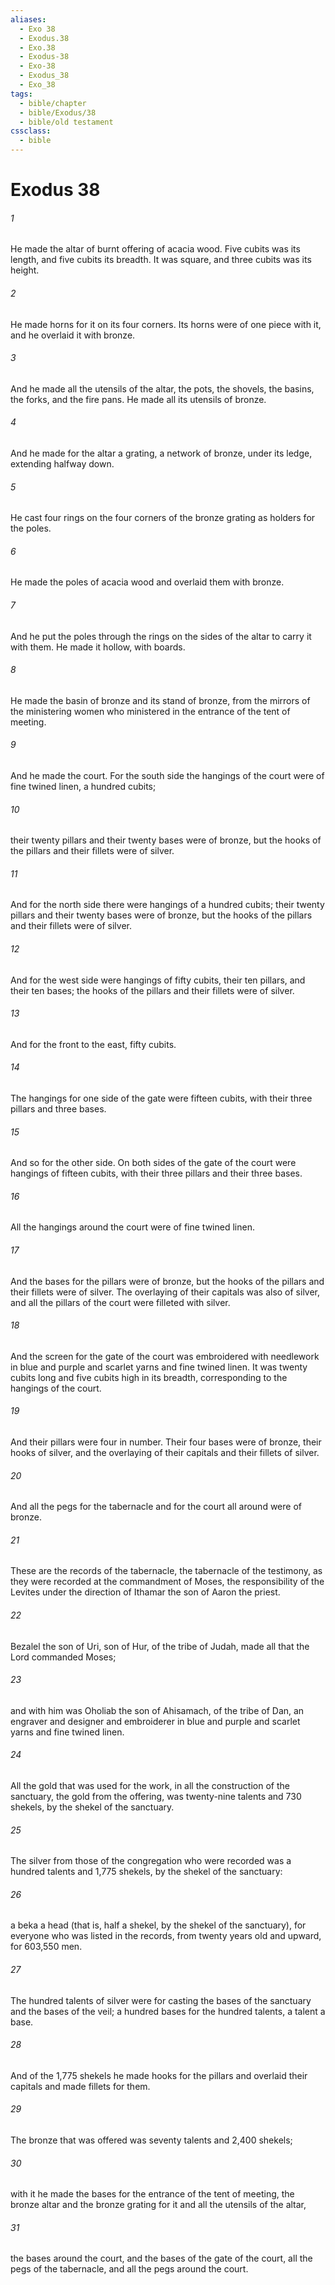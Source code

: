 ```yaml
---
aliases:
  - Exo 38
  - Exodus.38
  - Exo.38
  - Exodus-38
  - Exo-38
  - Exodus_38
  - Exo_38
tags:
  - bible/chapter
  - bible/Exodus/38
  - bible/old testament
cssclass:
  - bible
---
```


# Exodus 38

###### 1
He made the altar of burnt offering of acacia wood. Five cubits was its length, and five cubits its breadth. It was square, and three cubits was its height.
###### 2
He made horns for it on its four corners. Its horns were of one piece with it, and he overlaid it with bronze.
###### 3
And he made all the utensils of the altar, the pots, the shovels, the basins, the forks, and the fire pans. He made all its utensils of bronze.
###### 4
And he made for the altar a grating, a network of bronze, under its ledge, extending halfway down.
###### 5
He cast four rings on the four corners of the bronze grating as holders for the poles.
###### 6
He made the poles of acacia wood and overlaid them with bronze.
###### 7
And he put the poles through the rings on the sides of the altar to carry it with them. He made it hollow, with boards.
###### 8
He made the basin of bronze and its stand of bronze, from the mirrors of the ministering women who ministered in the entrance of the tent of meeting.
###### 9
And he made the court. For the south side the hangings of the court were of fine twined linen, a hundred cubits;
###### 10
their twenty pillars and their twenty bases were of bronze, but the hooks of the pillars and their fillets were of silver.
###### 11
And for the north side there were hangings of a hundred cubits; their twenty pillars and their twenty bases were of bronze, but the hooks of the pillars and their fillets were of silver.
###### 12
And for the west side were hangings of fifty cubits, their ten pillars, and their ten bases; the hooks of the pillars and their fillets were of silver.
###### 13
And for the front to the east, fifty cubits.
###### 14
The hangings for one side of the gate were fifteen cubits, with their three pillars and three bases.
###### 15
And so for the other side. On both sides of the gate of the court were hangings of fifteen cubits, with their three pillars and their three bases.
###### 16
All the hangings around the court were of fine twined linen.
###### 17
And the bases for the pillars were of bronze, but the hooks of the pillars and their fillets were of silver. The overlaying of their capitals was also of silver, and all the pillars of the court were filleted with silver.
###### 18
And the screen for the gate of the court was embroidered with needlework in blue and purple and scarlet yarns and fine twined linen. It was twenty cubits long and five cubits high in its breadth, corresponding to the hangings of the court.
###### 19
And their pillars were four in number. Their four bases were of bronze, their hooks of silver, and the overlaying of their capitals and their fillets of silver.
###### 20
And all the pegs for the tabernacle and for the court all around were of bronze.
###### 21
These are the records of the tabernacle, the tabernacle of the testimony, as they were recorded at the commandment of Moses, the responsibility of the Levites under the direction of Ithamar the son of Aaron the priest.
###### 22
Bezalel the son of Uri, son of Hur, of the tribe of Judah, made all that the Lord commanded Moses;
###### 23
and with him was Oholiab the son of Ahisamach, of the tribe of Dan, an engraver and designer and embroiderer in blue and purple and scarlet yarns and fine twined linen.
###### 24
All the gold that was used for the work, in all the construction of the sanctuary, the gold from the offering, was twenty-nine talents and 730 shekels, by the shekel of the sanctuary.
###### 25
The silver from those of the congregation who were recorded was a hundred talents and 1,775 shekels, by the shekel of the sanctuary:
###### 26
a beka a head (that is, half a shekel, by the shekel of the sanctuary), for everyone who was listed in the records, from twenty years old and upward, for 603,550 men.
###### 27
The hundred talents of silver were for casting the bases of the sanctuary and the bases of the veil; a hundred bases for the hundred talents, a talent a base.
###### 28
And of the 1,775 shekels he made hooks for the pillars and overlaid their capitals and made fillets for them.
###### 29
The bronze that was offered was seventy talents and 2,400 shekels;
###### 30
with it he made the bases for the entrance of the tent of meeting, the bronze altar and the bronze grating for it and all the utensils of the altar,
###### 31
the bases around the court, and the bases of the gate of the court, all the pegs of the tabernacle, and all the pegs around the court.


